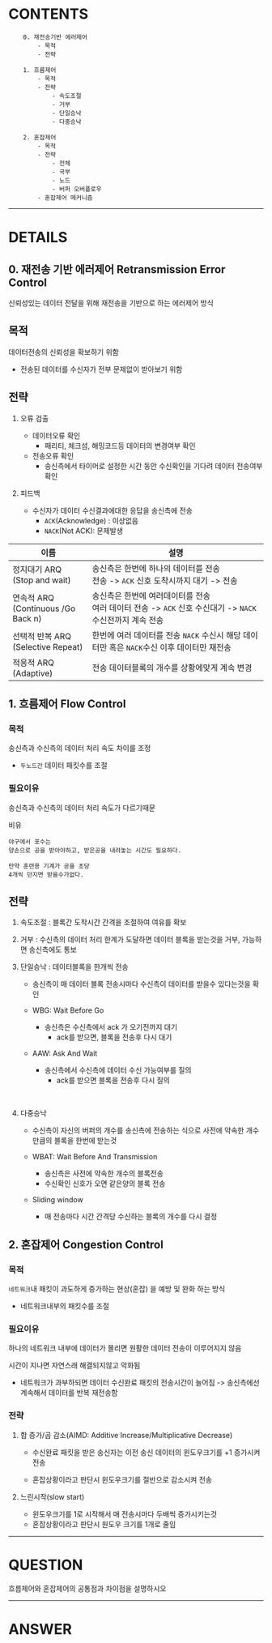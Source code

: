 # CONTENTS

```
    0. 재전송기반 에러제어
        - 목적
        - 전략 

    1. 흐름제어
        - 목적
        - 전략
            - 속도조절
            - 거부
            - 단일승낙
            - 다중승낙

    2. 혼잡제어
        - 목적
        - 전략
            - 전체
            - 국부
            - 노드
            - 버퍼 오버플로우
        - 혼잡제어 메커니즘
```

---

# DETAILS

## 0. 재전송 기반 에러제어 Retransmission Error Control

신뢰성있는 데이터 전달을 위해 재전송을 기반으로 하는 에러제어 방식


## 목적

데이터전송의 신뢰성을 확보하기 위함

- 전송된 데이터를 수신자가 전부 문제없이 받아보기 위함


## 전략

1. 오류 검출
    - 데이터오류 확인
        - 패리티, 체크섬, 해밍코드등 데이터의 변경여부 확인 
    - 전송오류 확인
        - 송신측에서 타이머로 설정한 시간 동안 수신확인을 기다려 데이터 전송여부 확인

2. 피드백
    - 수신자가 데이터 수신결과에대한 응답을 송신측에 전송
        - `ACK`(Acknowledge) : 이상없음
        - `NACK`(Not ACK): 문제발생

|이름|설명|
|--|--|
|정지대기 ARQ<br>(Stop and wait)|송신측은 한번에 하나의 데이터를 전송 <br> 전송 -> `ACK` 신호 도착시까지 대기 ->  전송 |
|연속적 ARQ <br>(Continuous /Go Back n) |송신측은 한번에 여러데이터를 전송 <br>여러 데이터 전송 -> `ACK` 신호 수신대기 ->  `NACK` 수신전까지 계속 전송|
|선택적 반복 ARQ <br>(Selective Repeat)|한번에 여러 데이터를 전송 `NACK` 수신시 해당 데이터만 혹은 `NACK`수신 이후 데이터만 재전송 |
|적응적 ARQ <br>(Adaptive)|전송 데이터블록의 개수를 상황에맞게 계속 변경|

## 1. 흐름제어 Flow Control

### 목적

송신측과 수신측의 데이터 처리 속도 차이를 조정

- `두노드간` 데이터 패킷수를 조절

### 필요이유

송신측과 수신측의 데이터 처리 속도가 다르기때문

비유
```
야구에서 포수는
양손으로 공을 받아야하고, 받은공을 내려놓는 시간도 필요하다.

만약 훈련용 기계가 공을 초당
4개씩 던지면 받을수가없다.
```

## 전략

1. 속도조절 : 블록간 도착시간 간격을 조절하여 여유를 확보

2. 거부 : 수신측의 데이터 처리 한계가 도달하면 데이터 블록을 받는것을 거부, 가능하면 송신측에도 통보

3. 단일승낙 : 데이터블록을 한개씩 전송
    - 송신측이 매 데이터 블록 전송시마다 수신측이 데이터를 받을수 있다는것을 확인

    - WBG: Wait Before Go
        - 송신측은 수신측에서 ack 가 오기전까지 대기
            - ack를 받으면, 블록을 전송후 다시 대기

    - AAW: Ask And Wait
        - 송신측에서 수신측에 데이터 수신 가능여부를 질의
            - ack를 받으면 블록을 전송후 다시 질의

<br>

4. 다중승낙 
    - 수신측이 자신의 버퍼의 개수를 송신측에 전송하는 식으로 사전에 약속한 개수만큼의 블록을 한번에 받는것

    - WBAT: Wait Before And Transmission
        - 송신측은 사전에 약속한 개수의 블록전송
        - 수신확인 신호가 오면 같은양의 블록 전송
    
    - Sliding window
        - 매 전송마다 시간 간격당 수신하는 블록의
개수를 다시 결정


## 2. 혼잡제어 Congestion Control

### 목적


`네트워크`내 패킷이 과도하게 증가하는 현상(혼잡) 을 예방 및 완화 하는 방식

- 네트워크내부의 패킷수를 조절



### 필요이유

하나의 네트워크 내부에 데이터가 몰리면 원활한 데이터 전송이 이루어지지 않음

시간이 지나면 자연스래 해결되지않고 악화됨
- 네트워크가 과부하되면 데이터 수신완료 패킷의 전송시간이 늘어짐 -> 송신측에선 계속해서 데이터를 반복 재전송함

### 전략

1. 합 증가/곱 감소(AIMD: Additive Increase/Multiplicative Decrease)

    - 수신완료 패킷을 받은 송신자는 이전 송신 데이터의 윈도우크기를 +1 증가시켜 전송

    - 혼잡상황이라고 판단시 윈도우크기를 절반으로 감소시켜 전송

2. 느린시작(slow start)
    - 윈도우크기를 1로 시작해서 매 전송시마다 두배씩 증가시키는것
    - 혼잡상황이라고 판단시 원도우 크기를 1개로 줄임

---


# QUESTION

흐름제어와 혼잡제어의 공통점과 차이점을 설명하시오

---

# ANSWER 

